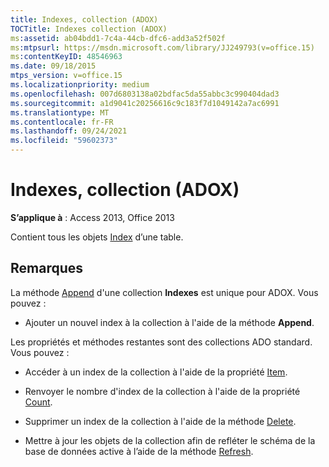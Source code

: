 ```yaml
---
title: Indexes, collection (ADOX)
TOCTitle: Indexes collection (ADOX)
ms:assetid: ab04bdd1-7c4a-44cb-dfc6-add3a52f502f
ms:mtpsurl: https://msdn.microsoft.com/library/JJ249793(v=office.15)
ms:contentKeyID: 48546963
ms.date: 09/18/2015
mtps_version: v=office.15
ms.localizationpriority: medium
ms.openlocfilehash: 007d6803138a02bdfac5da55abbc3c990404dad3
ms.sourcegitcommit: a1d9041c20256616c9c183f7d1049142a7ac6991
ms.translationtype: MT
ms.contentlocale: fr-FR
ms.lasthandoff: 09/24/2021
ms.locfileid: "59602373"
---
```

# <a name="indexes-collection-adox"></a>Indexes, collection (ADOX)


**S’applique à** : Access 2013, Office 2013

Contient tous les objets [Index](index-object-adox.md) d’une table.

## <a name="remarks"></a>Remarques

La méthode [Append](append-method-adox-indexes.md) d'une collection **Indexes** est unique pour ADOX. Vous pouvez :

  - Ajouter un nouvel index à la collection à l'aide de la méthode **Append**.

Les propriétés et méthodes restantes sont des collections ADO standard. Vous pouvez :

  - Accéder à un index de la collection à l'aide de la propriété [Item](item-property-ado.md).

  - Renvoyer le nombre d'index de la collection à l'aide de la propriété [Count](count-property-ado.md).

  - Supprimer un index de la collection à l'aide de la méthode [Delete](delete-method-adox-collections.md).

  - Mettre à jour les objets de la collection afin de refléter le schéma de la base de données active à l’aide de la méthode [Refresh](refresh-method-ado.md).

